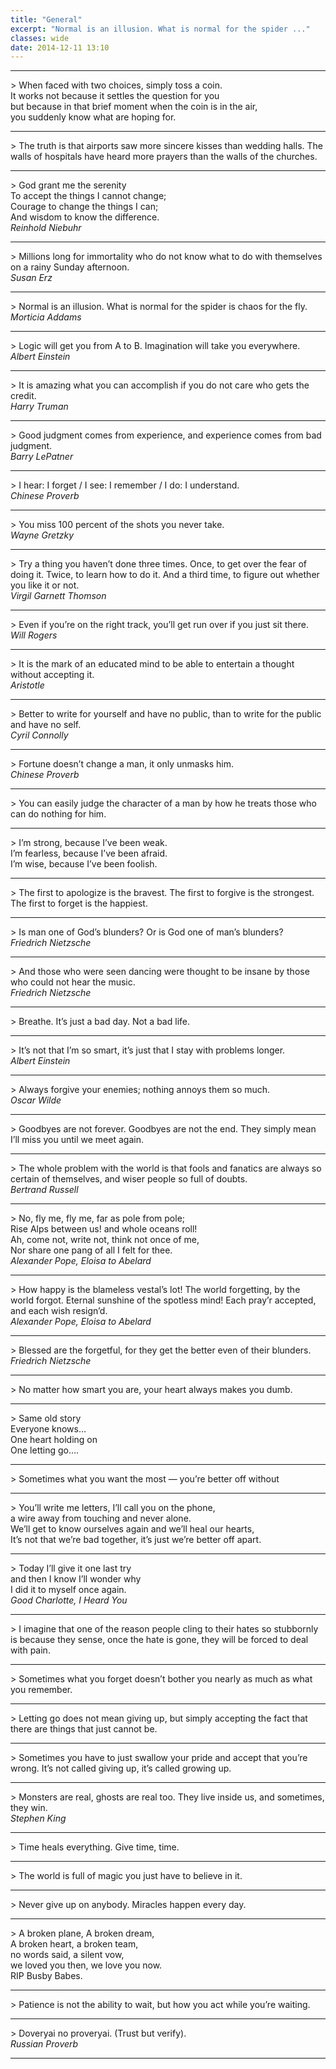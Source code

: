 ```yaml
---
title: "General"
excerpt: "Normal is an illusion. What is normal for the spider ..."
classes: wide
date: 2014-12-11 13:10
---
```


<hr width="100%" />
> When faced with two choices, simply toss a coin.<br />
	It works not because it settles the question for you<br />
	but because in that brief moment when the coin is in the air,<br />
	you suddenly know what are hoping for.
<hr width="100%" />
> The truth is that airports saw more sincere kisses than wedding halls. The walls of hospitals have heard more prayers than the walls of the churches.
<hr width="100%" />
> God grant me the serenity<br />
	To accept the things I cannot change;<br />
	Courage to change the things I can;<br />
	And wisdom to know the difference.<br />
	<cite>Reinhold Niebuhr</cite>
<hr width="100%" />
> Millions long for immortality who do not know what to do with themselves on a rainy Sunday afternoon.<br />
	<cite>Susan Erz</cite>
<hr width="100%" />
> Normal is an illusion. What is normal for the spider is chaos for the fly.<br />
	<cite>Morticia Addams</cite>
<hr width="100%" />
> Logic will get you from A to B. Imagination will take you everywhere.<br />
	<cite>Albert Einstein</cite>
<hr width="100%" />
> It is amazing what you can accomplish if you do not care who gets the credit.<br />
	<cite>Harry Truman</cite>
<hr width="100%" />
> Good judgment comes from experience, and experience comes from bad judgment.<br />
	<cite>Barry LePatner</cite>
<hr width="100%" />
> I hear: I forget / I see: I remember / I do: I understand.<br />
	<cite>Chinese Proverb</cite>
<hr width="100%" />
> You miss 100 percent of the shots you never take.<br />
	<cite>Wayne Gretzky</cite>
<hr width="100%" />
> Try a thing you haven’t done three times. Once, to get over the fear of doing it. Twice, to learn how to do it. And a third time, to figure out whether you like it or not.<br />
	<cite>Virgil Garnett Thomson</cite>
<hr width="100%" />
> Even if you’re on the right track, you’ll get run over if you just sit there.<br />
	<cite>Will Rogers</cite>
<hr width="100%" />
> It is the mark of an educated mind to be able to entertain a thought without accepting it.<br />
	<cite>Aristotle</cite>
<hr width="100%" />
> Better to write for yourself and have no public, than to write for the public and have no self.<br />
	<cite>Cyril Connolly</cite>
<hr width="100%" />
> Fortune doesn’t change a man, it only unmasks him.<br />
	<cite>Chinese Proverb</cite>
<hr width="100%" />
> You can easily judge the character of a man by how he treats those who can do nothing for him.
<hr width="100%" />
> I&#8217;m strong, because I&#8217;ve been weak.<br />
	I&#8217;m fearless, because I&#8217;ve been afraid.<br />
	I&#8217;m wise, because I&#8217;ve been foolish.
<hr width="100%" />
> The first to apologize is the bravest. The first to forgive is the strongest. The first to forget is the happiest.
<hr width="100%" />
> Is man one of God&#8217;s blunders? Or is God one of man&#8217;s blunders?<br />
	<cite>Friedrich Nietzsche</cite>
<hr width="100%" />
> And those who were seen dancing were thought to be insane by those who could not hear the music.<br />
	<cite>Friedrich Nietzsche</cite>
<hr width="100%" />
> Breathe. It’s just a bad day. Not a bad life.
<hr width="100%" />
> It’s not that I’m so smart, it’s just that I stay with problems longer.<br />
	<cite>Albert Einstein</cite>
<hr width="100%" />
> Always forgive your enemies; nothing annoys them so much.<br />
	<cite>Oscar Wilde</cite>
<hr width="100%" />
> Goodbyes are not forever. Goodbyes are not the end. They simply mean I&#8217;ll miss you until we meet again.
<hr width="100%" />
> The whole problem with the world is that fools and fanatics are always so certain of themselves, and wiser people so full of doubts.<br />
	<cite>Bertrand Russell</cite>
<hr width="100%" />
> No, fly me, fly me, far as pole from pole;<br />
	Rise Alps between us! and whole oceans roll!<br />
	Ah, come not, write not, think not once of me,<br />
	Nor share one pang of all I felt for thee.<br />
	<cite>Alexander Pope, Eloisa to Abelard</cite>
<hr width="100%" />
> How happy is the blameless vestal&#8217;s lot! The world forgetting, by the world forgot. Eternal sunshine of the spotless mind! Each pray&#8217;r accepted, and each wish resign&#8217;d.<br />
	<cite>Alexander Pope, Eloisa to Abelard</cite>
<hr width="100%" />
> Blessed are the forgetful, for they get the better even of their blunders.<br />
	<cite>Friedrich Nietzsche</cite>
<hr width="100%" />
> No matter how smart you are, your heart always makes you dumb.
<hr width="100%" />
> Same old story<br />
	Everyone knows&#8230;<br />
	One heart holding on<br />
	One letting go&#8230;.
<hr width="100%" />
> Sometimes what you want the most &#8212; you&#8217;re better off without
<hr width="100%" />
> You&#8217;ll write me letters, I&#8217;ll call you on the phone,<br />
	a wire away from touching and never alone.<br />
	We&#8217;ll get to know ourselves again and we&#8217;ll heal our hearts,<br />
	It&#8217;s not that we&#8217;re bad together, it&#8217;s just we&#8217;re better off apart.
<hr width="100%" />
> Today I&#8217;ll give it one last try<br />
	and then I know I&#8217;ll wonder why<br />
	I did it to myself once again.<br />
	<cite>Good Charlotte, I Heard You</cite>
<hr width="100%" />
> I imagine that one of the reason people cling to their hates so stubbornly is because they sense, once the hate is gone, they will be forced to deal with pain.
<hr width="100%" />
> Sometimes what you forget doesn’t bother you nearly as much as what you remember.
<hr width="100%" />
> Letting go does not mean giving up, but simply accepting the fact that there are things that just cannot be.
<hr width="100%" />
> Sometimes you have to just swallow your pride and accept that you’re wrong. It’s not called giving up, it’s called growing up.
<hr width="100%" />
> Monsters are real, ghosts are real too. They live inside us, and sometimes, they win.<br />
	<cite>Stephen King</cite>
<hr width="100%" />
> Time heals everything. Give time, time.
<hr width="100%" />
> The world is full of magic you just have to believe in it.
<hr width="100%" />
> Never give up on anybody. Miracles happen every day.
<hr width="100%" />
> A broken plane, A broken dream,<br />
	A broken heart, a broken team,<br />
	no words said, a silent vow,<br />
	we loved you then, we love you now.<br />
	RIP Busby Babes.
<hr width="100%" />
> Patience is not the ability to wait, but how you act while you&#8217;re waiting.
<hr width="100%" />
> Doveryai no proveryai. (Trust but verify).<br />
	<cite>Russian Proverb</cite>
<hr width="100%" />
